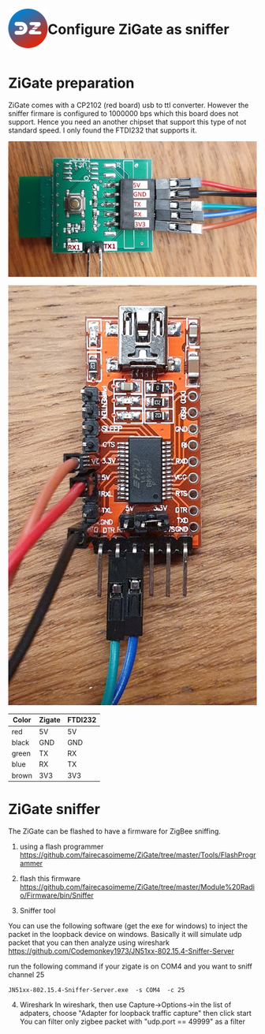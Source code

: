 <a href="Home.md"><img align="left" width="80" height="80" src="../Images/logo_Z4D.png" alt="Logo"></a>

# Configure ZiGate as sniffer

</br>

# ZiGate preparation
ZiGate comes with a CP2102 (red board) usb to ttl converter.
However the sniffer firmare is configured to 1000000 bps which this board does not support.
Hence you need an another chipset that support this type of not standard speed.
I only found the FTDI232 that supports it.

![Zigate pinout](/Images/zigate_pinout.jpg)

![FTDI32](/Images/FTDI232.jpg)

| Color |Zigate  | FTDI232   |
|---|---|---|
| red | 5V  | 5V  |
| black | GND  | GND  |
| green | TX  | RX  |
| blue | RX  | TX  |
| brown | 3V3  | 3V3  |



# ZiGate sniffer
The ZiGate can be flashed to have a firmware for ZigBee sniffing.

1. using a flash programmer
https://github.com/fairecasoimeme/ZiGate/tree/master/Tools/FlashProgrammer

2. flash this firmware
https://github.com/fairecasoimeme/ZiGate/tree/master/Module%20Radio/Firmware/bin/Sniffer

3. Sniffer tool

You can use the following software (get the exe for windows) to inject the packet in the loopback device on windows. Basically it will simulate udp packet that you can then analyze using wireshark
https://github.com/Codemonkey1973/JN51xx-802.15.4-Sniffer-Server

run the following command if your zigate is on COM4 and you want to sniff channel 25
```
JN51xx-802.15.4-Sniffer-Server.exe  -s COM4  -c 25
```


4. Wireshark
In wireshark, then use Capture->Options->in the list of adpaters, choose "Adapter for loopback traffic capture"
then click start
You can filter only zigbee packet with "udp.port == 49999" as a filter
